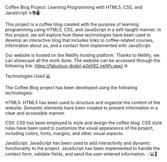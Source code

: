 Coffee Blog Project: Learning Programming with HTML5, CSS, and JavaScript ☕📚🖥️

This project is a coffee blog created with the purpose of learning programming using HTML5, CSS, and JavaScript in a self-taught manner. In this project, we will explore how these technologies have been used to develop
an interactive blog that includes links to coffee-related courses, information about us, and a contact form implemented with JavaScript.

Our website is hosted on the Netlify hosting platform. Thanks to Netlify, we can showcase all the work done. The website can be accessed through the following link: https://fabulous-dodol-a2e562.netlify.app/ 🌐

Technologies Used 💻

The Coffee Blog project has been developed using the following technologies:

HTML5: HTML5 has been used to structure and organize the content of the website. Semantic elements have been created to present information in a clear and accessible manner.

CSS: CSS has been employed to style and design the coffee blog. CSS style rules have been used to customize the visual appearance of the project, including colors, fonts, margins, and other visual aspects.

JavaScript: JavaScript has been used to add interactivity and dynamic functionality to the project. JavaScript has been implemented to handle the contact form, validate fields, and send the user-entered information. 💡💻🔧
